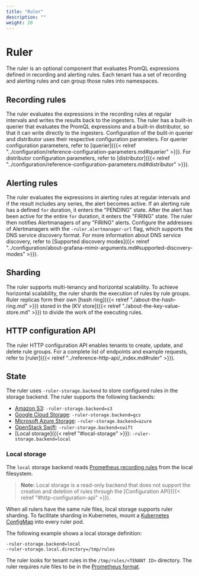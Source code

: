 ```yaml
---
title: "Ruler"
description: ""
weight: 20
---
```


# Ruler

The ruler is an optional component that evaluates PromQL expressions defined in recording and alerting rules.
Each tenant has a set of recording and alerting rules and can group those rules into namespaces.

## Recording rules

The ruler evaluates the expressions in the recording rules at regular intervals and writes the results back to the ingesters.
The ruler has a built-in querier that evaluates the PromQL expressions and a built-in distributor, so that it can write directly to the ingesters.
Configuration of the built-in querier and distributor uses their respective configuration parameters.
For querier configuration parameters, refer to [querier]({{< relref "../configuration/reference-configuration-parameters.md#querier" >}}).
For distributor configuration parameters, refer to [distributor]({{< relref "../configuration/reference-configuration-parameters.md#distributor" >}}).

## Alerting rules

The ruler evaluates the expressions in alerting rules at regular intervals and if the result includes any series, the alert becomes active.
If an alerting rule has a defined `for` duration, it enters the "PENDING" state.
After the alert has been active for the entire `for` duration, it enters the "FIRING" state.
The ruler then notifies Alertmanagers of any "FIRING" alerts.
Configure the addresses of Alertmanagers with the `-ruler.alertmanager-url` flag, which supports the DNS service discovery format.
For more information about DNS service discovery, refer to [Supported discovery modes]({{< relref "../configuration/about-grafana-mimir-arguments.md#supported-discovery-modes" >}}).

## Sharding

The ruler supports multi-tenancy and horizontal scalability.
To achieve horizontal scalability, the ruler shards the execution of rules by rule groups.
Ruler replicas form their own [hash ring]({{< relref "./about-the-hash-ring.md" >}}) stored in the [KV store]({{< relref "./about-the-key-value-store.md" >}}) to divide the work of the executing rules.

## HTTP configuration API

The ruler HTTP configuration API enables tenants to create, update, and delete rule groups.
For a complete list of endpoints and example requests, refer to [ruler]({{< relref "../reference-http-api/_index.md#ruler" >}}).

## State

The ruler uses `-ruler-storage.backend` to store configured rules in the storage backend.
The ruler supports the following backends:

- [Amazon S3](https://aws.amazon.com/s3): `-ruler-storage.backend=s3`
- [Google Cloud Storage](https://cloud.google.com/storage/): `-ruler-storage.backend=gcs`
- [Microsoft Azure Storage](https://azure.microsoft.com/en-us/services/storage/): `-ruler-storage.backend=azure`
- [OpenStack Swift](https://wiki.openstack.org/wiki/Swift): `-ruler-storage.backend=swift`
- [Local storage]({{< relref "#local-storage" >}}): `-ruler-storage.backend=local`

### Local storage

The `local` storage backend reads [Prometheus recording rules](https://prometheus.io/docs/prometheus/latest/configuration/recording_rules/) from the local filesystem.

> **Note:**
> Local storage is a read-only backend that does not support the creation and deletion of rules through the [Configuration API]({{< relref "#http-configuration-api" >}}).

When all rulers have the same rule files, local storage supports ruler sharding.
To facilitate sharding in Kubernetes, mount a [Kubernetes ConfigMap](https://kubernetes.io/docs/concepts/configuration/configmap/) into every ruler pod.

The following example shows a local storage definition:

```
-ruler-storage.backend=local
-ruler-storage.local.directory=/tmp/rules
```

The ruler looks for tenant rules in the `/tmp/rules/<TENANT ID>` directory.
The ruler requires rule files to be in the [Prometheus format](https://prometheus.io/docs/prometheus/latest/configuration/recording_rules/#recording-rules).
